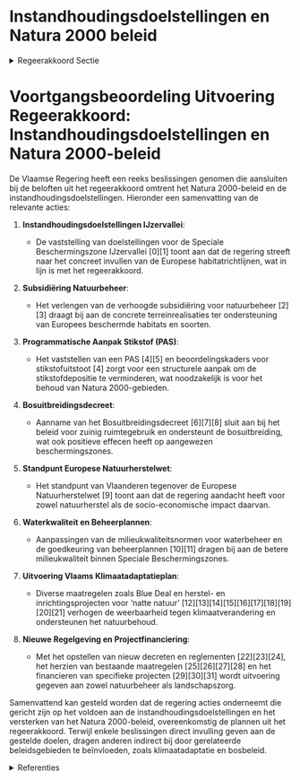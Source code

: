 # Instandhoudingsdoelstellingen en Natura 2000 beleid

<details>
        <summary>Regeerakkoord Sectie </summary>
        <p>2.3.1 Instandhoudingsdoelstellingen en Natura 2000-beleid We zetten de versnelling van instandhoudingsbe-leid verder, waarbij binnen Speciale Beschermingszones natuur alle kansen krijgt. Hierbij blijven we rekening houden met het principe ‘sterkste schouders, zwaarste lasten’, socio-economische impact, zuinig ruimtegebruik en flankerend beleid. We zetten volop in op concrete terreinrealisaties om de Europees beschermde habitats en soorten in een gunstige staat van instandhouding te brengen. Het Vlaams Natura 2000-programma (2021-2026) zal hiertoe, in uitvoering van de Europese verplichtingen, een gedetailleerde uitvoeringsa-genda bevatten. In 2019 zetten we een gronden-bank in voor de realisatie van natuurdoelen, met prioriteit voor de Europese IHD-doelstellingen. Via het water-, lucht- en vergunningenbeleid verbeteren we gericht de milieukwaliteit en verminderen we de milieudruk in Speciale Beschermingszones. We monitoren de gevolgen van het significantiekader en het flankerend beleid op de stikstofdepositie in Speciale Beschermings-zones. Waar nodig, bakenen we actiegebieden af en sturen we eventueel bij, rekening houdend met o.a. de socio-economische impact. </p>
        </details> 

# Voortgangsbeoordeling Uitvoering Regeerakkoord: Instandhoudingsdoelstellingen en Natura 2000-beleid

De Vlaamse Regering heeft een reeks beslissingen genomen die aansluiten bij de beloften uit het regeerakkoord omtrent het Natura 2000-beleid en de instandhoudingsdoelstellingen. Hieronder een samenvatting van de relevante acties:

1. **Instandhoudingsdoelstellingen IJzervallei**:
   - De vaststelling van doelstellingen voor de Speciale Beschermingszone IJzervallei \[0\]\[1\] toont aan dat de regering streeft naar het concreet invullen van de Europese habitatrichtlijnen, wat in lijn is met het regeerakkoord.
   
2. **Subsidiëring Natuurbeheer**:
   - Het verlengen van de verhoogde subsidiëring voor natuurbeheer \[2\]\[3\] draagt bij aan de concrete terreinrealisaties ter ondersteuning van Europees beschermde habitats en soorten.
   
3. **Programmatische Aanpak Stikstof (PAS)**:
   - Het vaststellen van een PAS \[4\]\[5\] en beoordelingskaders voor stikstofuitstoot \[4\] zorgt voor een structurele aanpak om de stikstofdepositie te verminderen, wat noodzakelijk is voor het behoud van Natura 2000-gebieden.
   
4. **Bosuitbreidingsdecreet**:
   - Aanname van het Bosuitbreidingsdecreet \[6\]\[7\]\[8\] sluit aan bij het beleid voor zuinig ruimtegebruik en ondersteunt de bosuitbreiding, wat ook positieve effecen heeft op aangewezen beschermingszones.
   
5. **Standpunt Europese Natuurherstelwet**:
   - Het standpunt van Vlaanderen tegenover de Europese Natuurherstelwet \[9\] toont aan dat de regering aandacht heeft voor zowel natuurherstel als de socio-economische impact daarvan.
   
6. **Waterkwaliteit en Beheerplannen**:
   - Aanpassingen van de milieukwaliteitsnormen voor waterbeheer en de goedkeuring van beheerplannen \[10\]\[11\] dragen bij aan de betere milieukwaliteit binnen Speciale Beschermingszones.
   
7. **Uitvoering Vlaams Klimaatadaptatieplan**:
   - Diverse maatregelen zoals Blue Deal en herstel- en inrichtingsprojecten voor ‘natte natuur’ \[12\]\[13\]\[14\]\[15\]\[16\]\[17\]\[18\]\[19\]\[20\]\[21\] verhogen de weerbaarheid tegen klimaatverandering en ondersteunen het natuurbehoud. 

8. **Nieuwe Regelgeving en Projectfinanciering**:
   - Met het opstellen van nieuw decreten en reglementen \[22\]\[23\]\[24\], het herzien van bestaande maatregelen \[25\]\[26\]\[27\]\[28\] en het financieren van specifieke projecten \[29\]\[30\]\[31\] wordt uitvoering gegeven aan zowel natuurbeheer als landschapszorg.

Samenvattend kan gesteld worden dat de regering acties onderneemt die gericht zijn op het voldoen aan de instandhoudingsdoelstellingen en het versterken van het Natura 2000-beleid, overeenkomstig de plannen uit het regeerakkoord. Terwijl enkele beslissingen direct invulling geven aan de gestelde doelen, dragen anderen indirect bij door gerelateerde beleidsgebieden te beïnvloeden, zoals klimaatadaptatie en bosbeleid.

<details>
        <summary> Referenties</summary>
        **[\[0\]](https://beslissingenvlaamseregering.vlaanderen.be/?search=Instandhoudingsdoelstellingen%20IJzervallei&dateOption=select&startDate=2021-07-16T06%3A00%3A00Z&endDate=2021-07-16T06%3A00%3A00Z)** : **(2021-07-16)** Instandhoudingsdoelstellingen IJzervallei 

**[\[1\]](https://beslissingenvlaamseregering.vlaanderen.be/?search=Instandhoudingsdoelstellingen%20en%20prioriteiten%20speciale%20beschermingszone%20IJzervallei&dateOption=select&startDate=2022-03-18T09%3A00%3A00Z&endDate=2022-03-18T09%3A00%3A00Z)** : **(2022-03-18)** Instandhoudingsdoelstellingen en prioriteiten speciale beschermingszone IJzervallei 

**[\[2\]](https://beslissingenvlaamseregering.vlaanderen.be/?search=Verlenging%20verhoogde%20subsidi%C3%ABring%20van%20planning%2C%20ontwikkeling%20en%20uitvoering%20van%20ge%C3%AFntegreerd%20natuurbeheer&dateOption=select&startDate=2023-03-17T09%3A00%3A00Z&endDate=2023-03-17T09%3A00%3A00Z)** : **(2023-03-17)** Verlenging verhoogde subsidiëring van planning, ontwikkeling en uitvoering van geïntegreerd natuurbeheer 

**[\[3\]](https://beslissingenvlaamseregering.vlaanderen.be/?search=Verlenging%20verhoogde%20subsidi%C3%ABring%20van%20planning%2C%20ontwikkeling%20en%20uitvoering%20van%20ge%C3%AFntegreerd%20natuurbeheer&dateOption=select&startDate=2023-06-30T08%3A00%3A00Z&endDate=2023-06-30T08%3A00%3A00Z)** : **(2023-06-30)** Verlenging verhoogde subsidiëring van planning, ontwikkeling en uitvoering van geïntegreerd natuurbeheer 

**[\[4\]](https://beslissingenvlaamseregering.vlaanderen.be/?search=Tijdelijke%20beoordelingskaders%20stikstofuitstoot%20vergunningsaanvragen%20projecten%20of%20activiteiten%20met%20mogelijke%20%20effecten%20op%20habitatrichtlijngebieden&dateOption=select&startDate=2023-06-16T08%3A00%3A00Z&endDate=2023-06-16T08%3A00%3A00Z)** : **(2023-06-16)** Tijdelijke beoordelingskaders stikstofuitstoot vergunningsaanvragen projecten of activiteiten met mogelijke  effecten op habitatrichtlijngebieden 

**[\[5\]](https://beslissingenvlaamseregering.vlaanderen.be/?search=Programmatische%20aanpak%20stikstof%20%28PAS%29&dateOption=select&startDate=2023-03-10T09%3A00%3A00Z&endDate=2023-03-10T09%3A00%3A00Z)** : **(2023-03-10)** Programmatische aanpak stikstof (PAS) 

**[\[6\]](https://beslissingenvlaamseregering.vlaanderen.be/?search=Bosuitbreidingsdecreet&dateOption=select&startDate=2021-07-19T18%3A30%3A00Z&endDate=2021-07-19T18%3A30%3A00Z)** : **(2021-07-19)** Bosuitbreidingsdecreet 

**[\[7\]](https://beslissingenvlaamseregering.vlaanderen.be/?search=Bosuitbreidingsdecreet&dateOption=select&startDate=2022-05-13T08%3A00%3A00Z&endDate=2022-05-13T08%3A00%3A00Z)** : **(2022-05-13)** Bosuitbreidingsdecreet 

**[\[8\]](https://beslissingenvlaamseregering.vlaanderen.be/?search=Bosuitbreidingsdecreet&dateOption=select&startDate=2022-02-18T09%3A00%3A00Z&endDate=2022-02-18T09%3A00%3A00Z)** : **(2022-02-18)** Bosuitbreidingsdecreet 

**[\[9\]](https://beslissingenvlaamseregering.vlaanderen.be/?search=%27Standpuntbepaling%20Europese%20Natuurherstelwet%27%3A%20nota%20aan%20het%20Overlegcomit%C3%A9&dateOption=select&startDate=2023-05-12T08%3A00%3A00Z&endDate=2023-05-12T08%3A00%3A00Z)** : **(2023-05-12)** 'Standpuntbepaling Europese Natuurherstelwet': nota aan het Overlegcomité 

**[\[10\]](https://beslissingenvlaamseregering.vlaanderen.be/?search=Aanpassing%20milieukwaliteitsnormen%20oppervlaktewater%2C%20waterbodems%20en%20stofneerslag&dateOption=select&startDate=2022-09-16T08%3A00%3A00Z&endDate=2022-09-16T08%3A00%3A00Z)** : **(2022-09-16)** Aanpassing milieukwaliteitsnormen oppervlaktewater, waterbodems en stofneerslag 

**[\[11\]](https://beslissingenvlaamseregering.vlaanderen.be/?search=Aanpassing%20milieukwaliteitsnormen%20oppervlaktewater%2C%20waterbodems%20en%20stofneerslag&dateOption=select&startDate=2023-04-28T08%3A00%3A00Z&endDate=2023-04-28T08%3A00%3A00Z)** : **(2023-04-28)** Aanpassing milieukwaliteitsnormen oppervlaktewater, waterbodems en stofneerslag 

**[\[12\]](https://beslissingenvlaamseregering.vlaanderen.be/?search=Plan%20Vlaamse%20Veerkracht%3A%20wijziging%20subsidiebesluit%20inrichtingen%20en%20aankopen%20in%20het%20kader%20van%20natte%20natuur%20%28Blue%20deal%29&dateOption=select&startDate=2021-04-30T08%3A00%3A00Z&endDate=2021-04-30T08%3A00%3A00Z)** : **(2021-04-30)** Plan Vlaamse Veerkracht: wijziging subsidiebesluit inrichtingen en aankopen in het kader van natte natuur (Blue deal) 

**[\[13\]](https://beslissingenvlaamseregering.vlaanderen.be/?search=Plan%20Vlaamse%20Veerkracht%3A%20subsidieregels%20voor%20de%20uitvoering%20van%20maatregelen%20met%20een%20gunstig%20effect%20op%20milieu%2C%20klimaat%20of%20biodiversiteit&dateOption=select&startDate=2021-07-16T06%3A00%3A00Z&endDate=2021-07-16T06%3A00%3A00Z)** : **(2021-07-16)** Plan Vlaamse Veerkracht: subsidieregels voor de uitvoering van maatregelen met een gunstig effect op milieu, klimaat of biodiversiteit 

**[\[14\]](https://beslissingenvlaamseregering.vlaanderen.be/?search=Plan%20Vlaamse%20Veerkracht%3A%20subsidieregels%20voor%20de%20uitvoering%20van%20maatregelen%20met%20een%20gunstig%20effect%20op%20milieu%2C%20klimaat%20of%20biodiversiteit&dateOption=select&startDate=2021-09-10T08%3A00%3A00Z&endDate=2021-09-10T08%3A00%3A00Z)** : **(2021-09-10)** Plan Vlaamse Veerkracht: subsidieregels voor de uitvoering van maatregelen met een gunstig effect op milieu, klimaat of biodiversiteit 

**[\[15\]](https://beslissingenvlaamseregering.vlaanderen.be/?search=Plan%20Vlaamse%20Veerkracht%3A%20wijziging%20subsidiebesluit%20inrichtingen%20en%20aankopen%20in%20het%20kader%20van%20natte%20natuur%20%28Blue%20deal%29&dateOption=select&startDate=2021-07-16T06%3A00%3A00Z&endDate=2021-07-16T06%3A00%3A00Z)** : **(2021-07-16)** Plan Vlaamse Veerkracht: wijziging subsidiebesluit inrichtingen en aankopen in het kader van natte natuur (Blue deal) 

**[\[16\]](https://beslissingenvlaamseregering.vlaanderen.be/?search=Plan%20Vlaamse%20Veerkracht%3A%20subsidies%20voor%20uitvoering%20Water-Land-Schap%202.0&dateOption=select&startDate=2022-12-09T09%3A00%3A00Z&endDate=2022-12-09T09%3A00%3A00Z)** : **(2022-12-09)** Plan Vlaamse Veerkracht: subsidies voor uitvoering Water-Land-Schap 2.0 

**[\[17\]](https://beslissingenvlaamseregering.vlaanderen.be/?search=Plan%20Vlaamse%20Veerkracht%3A%20subsidie%20Limburgs%20Landschap%20vzw%20voor%20duurzame%20ontwikkeling%20beekvalleien%20en%20vijvergebieden%20van%20Caetsweyers%20in%20de%20Wijers%20in%20Diepenbeek&dateOption=select&startDate=2022-12-09T09%3A00%3A00Z&endDate=2022-12-09T09%3A00%3A00Z)** : **(2022-12-09)** Plan Vlaamse Veerkracht: subsidie Limburgs Landschap vzw voor duurzame ontwikkeling beekvalleien en vijvergebieden van Caetsweyers in de Wijers in Diepenbeek 

**[\[18\]](https://beslissingenvlaamseregering.vlaanderen.be/?search=Aanpassing%20steunreglementering%20VLAIO&dateOption=select&startDate=2021-02-26T09%3A00%3A00Z&endDate=2021-02-26T09%3A00%3A00Z)** : **(2021-02-26)** Aanpassing steunreglementering VLAIO 

**[\[19\]](https://beslissingenvlaamseregering.vlaanderen.be/?search=Tijdelijke%20versterking%20personeel%20Departement%20Landbouw%20en%20Visserij%20in%20de%20periode%202022-2024%20in%20kader%20flankerend%20beleid%20stikstofproblematiek%20en%20conceptnota%20PAS&dateOption=select&startDate=2022-12-23T09%3A00%3A00Z&endDate=2022-12-23T09%3A00%3A00Z)** : **(2022-12-23)** Tijdelijke versterking personeel Departement Landbouw en Visserij in de periode 2022-2024 in kader flankerend beleid stikstofproblematiek en conceptnota PAS 

**[\[20\]](https://beslissingenvlaamseregering.vlaanderen.be/?search=Beoordeling%20schade%20aan%20de%20natuur%20in%20Vlaams%20Ecologisch%20Netwerk%20%28VEN%29&dateOption=select&startDate=2024-01-10T18%3A00%3A00Z&endDate=2024-01-10T18%3A00%3A00Z)** : **(2024-01-10)** Beoordeling schade aan de natuur in Vlaams Ecologisch Netwerk (VEN) 

**[\[21\]](https://beslissingenvlaamseregering.vlaanderen.be/?search=Beoordeling%20schade%20aan%20de%20natuur%20in%20Vlaams%20Ecologisch%20Netwerk%20%28VEN%29&dateOption=select&startDate=2023-07-07T09%3A00%3A00Z&endDate=2023-07-07T09%3A00%3A00Z)** : **(2023-07-07)** Beoordeling schade aan de natuur in Vlaams Ecologisch Netwerk (VEN) 

**[\[22\]](https://beslissingenvlaamseregering.vlaanderen.be/?search=Decreet%20Vlaamse%20Parken%20en%20algemene%20landschapszorg&dateOption=select&startDate=2023-06-09T08%3A00%3A00Z&endDate=2023-06-09T08%3A00%3A00Z)** : **(2023-06-09)** Decreet Vlaamse Parken en algemene landschapszorg 

**[\[23\]](https://beslissingenvlaamseregering.vlaanderen.be/?search=Verzameldecreet%20omgeving%2C%20leefmilieu%20en%20natuur%20en%20ruimtelijke%20ordening&dateOption=select&startDate=2022-11-18T09%3A00%3A00Z&endDate=2022-11-18T09%3A00%3A00Z)** : **(2022-11-18)** Verzameldecreet omgeving, leefmilieu en natuur en ruimtelijke ordening 

**[\[24\]](https://beslissingenvlaamseregering.vlaanderen.be/?search=Projectfinanciering%20Bosgroepen%20en%20Regionale%20Landschappen&dateOption=select&startDate=2019-12-20T09%3A00%3A00Z&endDate=2019-12-20T09%3A00%3A00Z)** : **(2019-12-20)** Projectfinanciering Bosgroepen en Regionale Landschappen 

**[\[25\]](https://beslissingenvlaamseregering.vlaanderen.be/?search=Werken%20in%20het%20kader%20van%20natuurbeheerplannen&dateOption=select&startDate=2022-07-15T08%3A00%3A00Z&endDate=2022-07-15T08%3A00%3A00Z)** : **(2022-07-15)** Werken in het kader van natuurbeheerplannen 

**[\[26\]](https://beslissingenvlaamseregering.vlaanderen.be/?search=Regionaal%20landschap%20Kempen%20en%20Maasland%3A%20werkingssubsidie%20vernieuwd%20Nationaal%20Park%20Bureau%20Hoge%20Kempen&dateOption=select&startDate=2020-12-18T09%3A00%3A00Z&endDate=2020-12-18T09%3A00%3A00Z)** : **(2020-12-18)** Regionaal landschap Kempen en Maasland: werkingssubsidie vernieuwd Nationaal Park Bureau Hoge Kempen 

**[\[27\]](https://beslissingenvlaamseregering.vlaanderen.be/?search=Besteding%20middelen%20Vlaams%20Klimaatfonds%20%28VKF%29%20voor%20verderzetting%20onderbouwde%20aanpak%20energiebesparing%20gebouwenpark%20in%20de%20sector%20Welzijn%2C%20Volksgezondheid%20en%20Gezin&dateOption=select&startDate=2021-07-02T08%3A00%3A00Z&endDate=2021-07-02T08%3A00%3A00Z)** : **(2021-07-02)** Besteding middelen Vlaams Klimaatfonds (VKF) voor verderzetting onderbouwde aanpak energiebesparing gebouwenpark in de sector Welzijn, Volksgezondheid en Gezin 

**[\[28\]](https://beslissingenvlaamseregering.vlaanderen.be/?search=Uitvoering%20programmatische%20aanpak%20stikstof%20%28PAS%29%3A%20flankerend%20beleid&dateOption=select&startDate=2023-10-13T08%3A00%3A00Z&endDate=2023-10-13T08%3A00%3A00Z)** : **(2023-10-13)** Uitvoering programmatische aanpak stikstof (PAS): flankerend beleid 

**[\[29\]](https://beslissingenvlaamseregering.vlaanderen.be/?search=Natuurpunt%20Beheer%20vzw%3A%20subsidie%20herstelmaatregelen%20De%20Liereman&dateOption=select&startDate=2021-02-26T09%3A00%3A00Z&endDate=2021-02-26T09%3A00%3A00Z)** : **(2021-02-26)** Natuurpunt Beheer vzw: subsidie herstelmaatregelen De Liereman 

**[\[30\]](https://beslissingenvlaamseregering.vlaanderen.be/?search=Plan%20Vlaamse%20Veerkracht%3A%20Wijziging%20subsidiebesluit%20vzw%20Natuurpunt%20Beheer%20voor%20tijdelijk%20bijkomend%20omkaderingsaanbod%20aan%20tewerkstellingsplaatsen%20voor%20werkgestraften%20en%20begeleiding%20op%20de%20werkvloer&dateOption=select&startDate=2023-07-07T08%3A00%3A00Z&endDate=2023-07-07T08%3A00%3A00Z)** : **(2023-07-07)** Plan Vlaamse Veerkracht: Wijziging subsidiebesluit vzw Natuurpunt Beheer voor tijdelijk bijkomend omkaderingsaanbod aan tewerkstellingsplaatsen voor werkgestraften en begeleiding op de werkvloer 

**[\[31\]](https://beslissingenvlaamseregering.vlaanderen.be/?search=Vaststellen%20takenpakket%20technisch%20beheer%20openbare%20bossen%20en%20terreinen&dateOption=select&startDate=2023-10-06T08%3A00%3A00Z&endDate=2023-10-06T08%3A00%3A00Z)** : **(2023-10-06)** Vaststellen takenpakket technisch beheer openbare bossen en terreinen 
        </details> 

